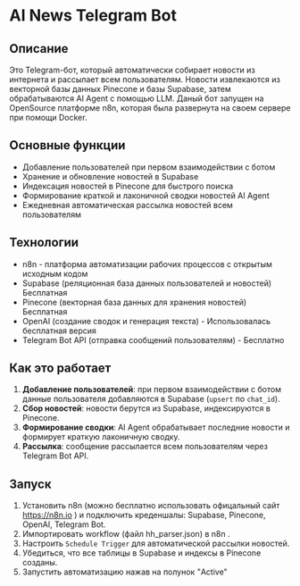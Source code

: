 # AI News Telegram Bot

## Описание
Это Telegram-бот, который автоматически собирает новости из интернета и рассылает всем пользователям. Новости извлекаются из векторной базы данных Pinecone и базы Supabase, затем обрабатываются AI Agent с помощью LLM.
Даный бот запущен на OpenSource платформе n8n, которая была развернута на своем сервере при помощи Docker.

## Основные функции
- Добавление пользователей при первом взаимодействии с ботом
- Хранение и обновление новостей в Supabase
- Индексация новостей в Pinecone для быстрого поиска
- Формирование краткой и лаконичной сводки новостей AI Agent
- Ежедневная автоматическая рассылка новостей всем пользователям

## Технологии
- n8n - платформа автоматизации рабочих процессов с открытым исходным кодом
- Supabase (реляционная база данных пользователей и новостей) Бесплатная
- Pinecone (векторная база данных для хранения новостей) Бесплатная
- OpenAI (создание сводок и генерация текста) - Использовалась бесплатная версия
- Telegram Bot API (отправка сообщений пользователям) - Бесплатно

## Как это работает
1. **Добавление пользователей**: при первом взаимодействии с ботом данные пользователя добавляются в Supabase (`upsert` по `chat_id`).
2. **Сбор новостей**: новости берутся из Supabase, индексируются в Pinecone.
3. **Формирование сводки**: AI Agent обрабатывает последние новости и формирует краткую лаконичную сводку.
4. **Рассылка**: сообщение рассылается всем пользователям через Telegram Bot API.

## Запуск
1. Установить n8n (можно бесплатно использовать офицальный сайт https://n8n.io ) и подключить креденшалы: Supabase, Pinecone, OpenAI, Telegram Bot.
2. Импортировать workflow (файл hh_parser.json) в n8n .
3. Настроить `Schedule Trigger` для автоматической рассылки новостей.
4. Убедиться, что все таблицы в Supabase и индексы в Pinecone созданы.
5. Запустить автоматизацию нажав на полунок "Active"
